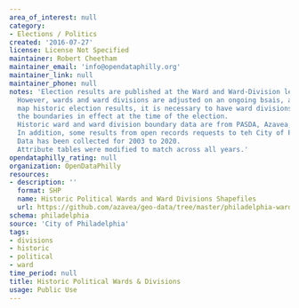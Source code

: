```yaml
---
area_of_interest: null
category:
- Elections / Politics
created: '2016-07-27'
license: License Not Specified
maintainer: Robert Cheetham
maintainer_email: 'info@opendataphilly.org'
maintainer_link: null
maintainer_phone: null
notes: 'Election results are published at the Ward and Ward-Division levels.
  However, wards and ward divisions are adjusted on an ongoing bsais, and in order to
  map historic election results, it is necessary to have ward divisions that match
  the boundaries in effect at the time of the election.
  Historic ward and ward division boundary data are from PASDA, Azavea, and Robert Cheetham archives.
  In addition, some results from open records requests to teh City of Philadelphia.
  Data has been collected for 2003 to 2020.
  Attribute tables were modified to match across all years.'
opendataphilly_rating: null
organization: OpenDataPhilly
resources:
- description: ''
  format: SHP
  name: Historic Political Wards and Ward Divisions Shapefiles
  url: https://github.com/azavea/geo-data/tree/master/philadelphia-wards-divisions
schema: philadelphia
source: 'City of Philadelphia'
tags:
- divisions
- historic
- political
- ward
time_period: null
title: Historic Political Wards & Divisions
usage: Public Use
---
```

